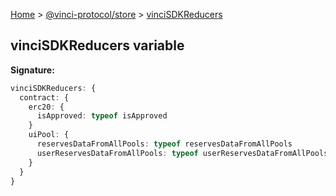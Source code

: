 [Home](./index.md) &gt; [@vinci-protocol/store](./store.md) &gt; [vinciSDKReducers](./store.vincisdkreducers.md)

## vinciSDKReducers variable

<b>Signature:</b>

```typescript
vinciSDKReducers: {
  contract: {
    erc20: {
      isApproved: typeof isApproved
    }
    uiPool: {
      reservesDataFromAllPools: typeof reservesDataFromAllPools
      userReservesDataFromAllPools: typeof userReservesDataFromAllPools
    }
  }
}
```
